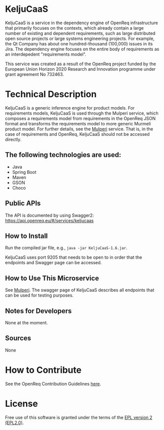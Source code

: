 # KeljuCaaS

KeljuCaaS is a service in the dependency engine of OpenReq infrastructure that primarily focuses on the contexts, which already contain a large number of existing and dependent requirements, such as large distributed open source projects or large systems engineering projects. For example, the Qt Company has about one hundred-thousand (100,000) issues in its Jira. The dependency engine focuses on the entire body of requirements as an interdepedent "requirements model".

This service was created as a result of the OpenReq project funded by the European Union Horizon 2020 Research and Innovation programme under grant agreement No 732463.

# Technical Description

KeljuCaaS is a generic inference engine for product models. For requirements models, KeljuCaaS is used through the Mulperi service, which  composes a requirements model from  requirements in the OpenReq JSON format and transforms the requirements model to more generic Murmeli product model. For further details, see the [Mulperi](https://github.com/OpenReqEU/Mulperi) service. That is, in the case of requirements and OpenReq, KeljuCaaS should not be accessed directly.

## The following technologies are used:
- Java
- Spring Boot
- Maven
- GSON
- Choco
	
## Public APIs

The API is documented by using Swagger2: https://api.openreq.eu/#/services/keljucaas

## How to Install

Run the compiled jar file, e.g., `java -jar KeljuCaaS-1.6.jar`.

KeljuCaaS uses port 9205 that needs to be open to in order that the endpoints and Swagger page can be accessed. 


## How to Use This Microservice

See [Mulperi](https://github.com/OpenReqEU/Mulperi).  The swagger page of KeljuCaaS describes all endpoints that can be used for testing purposes. 


## Notes for Developers

None at the moment.

## Sources

None

# How to Contribute
See the OpenReq Contribution Guidelines [here](https://github.com/OpenReqEU/OpenReq/blob/master/CONTRIBUTING.md).

# License

Free use of this software is granted under the terms of the [EPL version 2 (EPL2.0)](https://www.eclipse.org/legal/epl-2.0/).

